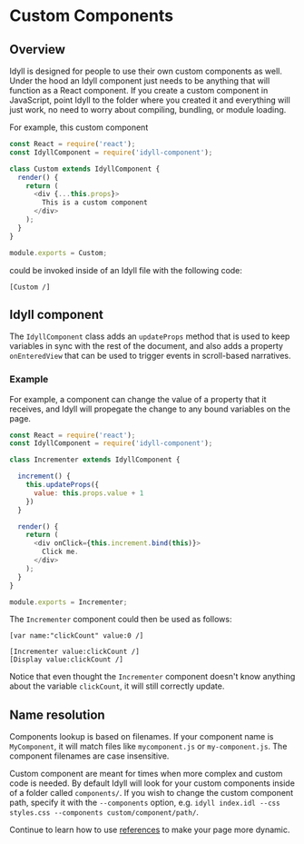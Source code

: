 
# Custom Components

## Overview

Idyll is designed for people to use their own custom components as well.
Under the hood an Idyll component just needs to be anything that will
function as a React component. If you create a custom component in
JavaScript, point Idyll to the folder where you created it and
everything will just work, no need to worry about compiling, bundling,
or module loading.

For example, this custom component

```js
const React = require('react');
const IdyllComponent = require('idyll-component');

class Custom extends IdyllComponent {
  render() {
    return (
      <div {...this.props}>
        This is a custom component
      </div>
    );
  }
}

module.exports = Custom;
```

could be invoked inside of an Idyll file with the
following code:

```
[Custom /]
```

## Idyll component

The `IdyllComponent` class adds an
`updateProps` method that is used to keep
variables in sync with the rest of the document, and also
adds a property `onEnteredView` that can be used to
trigger events in scroll-based narratives.

### Example

For example, a component can change the value of a
property that it receives, and Idyll will propegate
the change to any bound variables on the page.

```js
const React = require('react');
const IdyllComponent = require('idyll-component');

class Incrementer extends IdyllComponent {

  increment() {
    this.updateProps({
      value: this.props.value + 1
    })
  }

  render() {
    return (
      <div onClick={this.increment.bind(this)}>
        Click me.
      </div>
    );
  }
}

module.exports = Incrementer;
```

The `Incrementer` component could then be used as follows:

```
[var name:"clickCount" value:0 /]

[Incrementer value:clickCount /]
[Display value:clickCount /]
```

Notice that even thought the `Incrementer` component doesn't know
anything about the variable `clickCount`, it will still correctly
update.


## Name resolution

Components lookup is based on filenames. If your component name
is `MyComponent`, it will match files like `mycomponent.js` or `my-component.js`.
The component filenames are case insensitive.

Custom component are meant for times when more complex and custom
code is needed. By default Idyll will look for your custom components
inside of a folder called `components/`. If you wish to change the custom
component path, specify it with the `--components` option, e.g.
`idyll index.idl --css styles.css --components custom/component/path/`.

Continue to learn how to use [references](/components-refs) to make your page more dynamic.